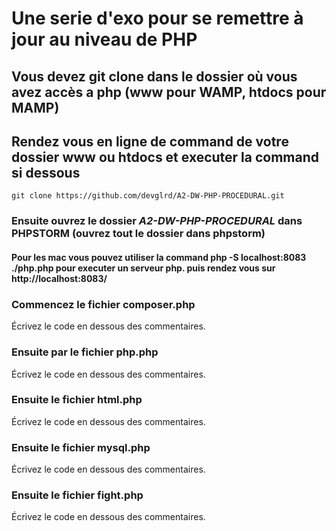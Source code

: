 # Une serie d'exo pour se remettre à jour au niveau de PHP

## Vous devez git clone dans le dossier où vous avez accès a php (**www** pour **WAMP**, **htdocs** pour **MAMP**)
## Rendez vous en ligne de command de votre dossier **www** ou **htdocs** et executer la command si dessous

`git clone https://github.com/devglrd/A2-DW-PHP-PROCEDURAL.git`

### Ensuite ouvrez le **dossier** *A2-DW-PHP-PROCEDURAL* dans **PHPSTORM** **(ouvrez tout le dossier dans phpstorm)**
#### Pour les **mac** vous pouvez utiliser la command php -S localhost:8083 ./php.php pour executer un serveur php. puis rendez vous sur http://localhost:8083/


### Commencez le fichier **composer.php**
Écrivez le code en dessous des commentaires.

### Ensuite par le fichier **php.php**
Écrivez le code en dessous des commentaires.

### Ensuite le fichier **html.php**
Écrivez le code en dessous des commentaires.

### Ensuite le fichier **mysql.php**
Écrivez le code en dessous des commentaires.
 
### Ensuite le fichier **fight.php**
Écrivez le code en dessous des commentaires.
  
